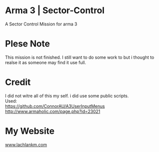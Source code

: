 # Arma 3 | Sector-Control
A Sector Control Mission for arma 3 

# Plese Note
This mission is not finished. I still want to do some work to but i thought to realse it as someone may find it use full.

# Credit
I did not witre all of this my self. i did use some public scripts.                                    
Used:                                           
https://github.com/ConnorAU/A3UserInputMenus                                   
http://www.armaholic.com/page.php?id=23021


# My Website
www.lachlankm.com
